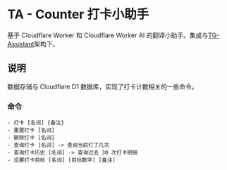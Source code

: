 # TA - Counter 打卡小助手

基于 Cloudflare Worker 和 Cloudflare Worker AI 的翻译小助手。集成与[TG-Assistant](https://github.com/iamshaynez/telegram-assistant)架构下。

## 说明

数据存储与 Cloudflare D1 数据库，实现了打卡计数相关的一些命令。

### 命令

```
- 打卡 [名词] {备注}
- 重置打卡 [名词]
- 删除打卡 [名词]
- 查询打卡 [名词] -> 查询当前打了几次
- 查询打卡历史 [名词] -> 查询过去 30 次打卡明细
- 设置打卡目标 [名词] [目标数字] [备注]
```

